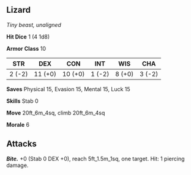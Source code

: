 ## Lizard

*Tiny beast, unaligned*

**Hit Dice** 1 (4 1d8)

**Armor Class** 10

| STR     | DEX     | CON     | INT     | WIS     | CHA     |
|---------|---------|---------|---------|---------|---------|
|  2 (-2) | 11 (+0) | 10 (+0) |  1 (-2) |  8 (+0) |  3 (-2) |

**Saves** Physical 15, Evasion 15, Mental 15, Luck 15

**Skills** Stab 0

**Move** 20ft_6m_4sq, climb 20ft_6m_4sq

**Morale** 6

## Attacks

***Bite.*** +0 (Stab 0 DEX +0), reach 5ft_1.5m_1sq, one target. Hit: 1 piercing damage.

